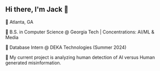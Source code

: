## Hi there, I'm Jack 👋

📍 Atlanta, GA

🏫 B.S. in Computer Science @ Georgia Tech | Concentrations: AI/ML & Media

🏢 Database Intern @ DEKA Technologies (Summer 2024)

🔭 My current project is analyzing human detection of AI versus Human generated misinformation.

